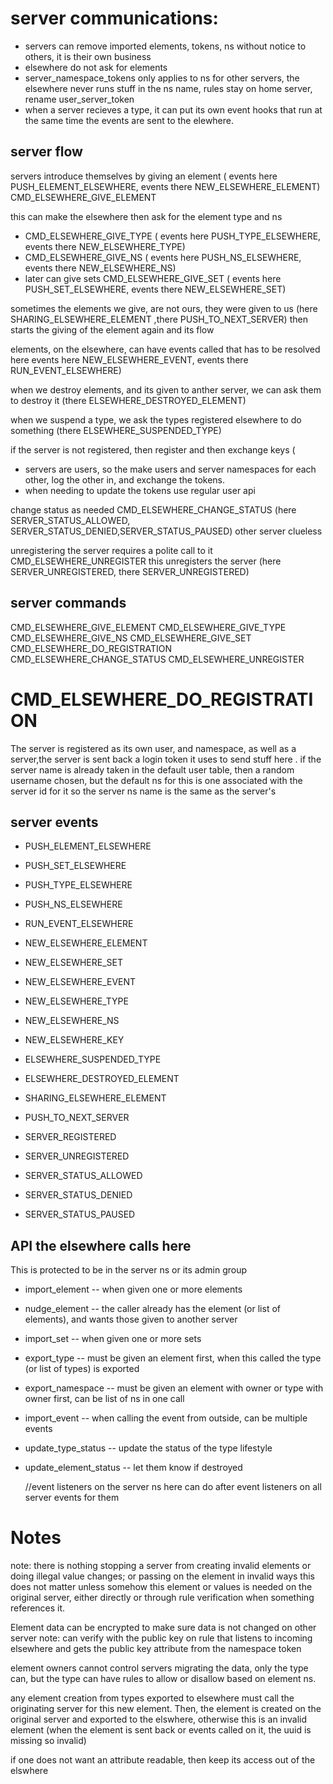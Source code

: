 # server communications:

* servers can remove imported elements, tokens, ns without notice to others, it is their own business
* elsewhere do not ask for elements
* server_namespace_tokens only applies to ns for other servers,  the elsewhere never runs stuff in the ns name, rules stay on home server, rename user_server_token
* when a server recieves a type, it can put its own event hooks that run at the same time the events are sent to the elewhere.



 ## server flow
  servers introduce themselves by giving an element ( events here PUSH_ELEMENT_ELSEWHERE, events there NEW_ELSEWHERE_ELEMENT)
   CMD_ELSEWHERE_GIVE_ELEMENT

  this can make the elsewhere then ask for the element type and ns

  * CMD_ELSEWHERE_GIVE_TYPE ( events here PUSH_TYPE_ELSEWHERE, events there NEW_ELSEWHERE_TYPE)
  * CMD_ELSEWHERE_GIVE_NS ( events here PUSH_NS_ELSEWHERE, events there NEW_ELSEWHERE_NS)
  * later can give sets
  CMD_ELSEWHERE_GIVE_SET ( events here PUSH_SET_ELSEWHERE, events there NEW_ELSEWHERE_SET)


 sometimes the elements we give, are not ours, they were given to us
   (here SHARING_ELSEWHERE_ELEMENT ,there PUSH_TO_NEXT_SERVER) then starts the giving of the element again and its flow

 elements, on the elsewhere, can have events called that has to be resolved here
   events here NEW_ELSEWHERE_EVENT, events there RUN_EVENT_ELSEWHERE)

 when we destroy elements, and its given to anther server, we can ask them to destroy it
 (there  ELSEWHERE_DESTROYED_ELEMENT)

 when we suspend a type, we ask the types registered elsewhere to do something
 (there ELSEWHERE_SUSPENDED_TYPE)


  if the server is not registered, then register and then exchange keys (
  * servers are users, so the make users and server namespaces for each other, log the other in, and exchange the tokens.
  * when needing to update the tokens use regular user api


change status as needed
 CMD_ELSEWHERE_CHANGE_STATUS (here SERVER_STATUS_ALLOWED, SERVER_STATUS_DENIED,SERVER_STATUS_PAUSED) other server clueless

 unregistering the server requires a polite call to it
 CMD_ELSEWHERE_UNREGISTER
 this unregisters the server (here SERVER_UNREGISTERED, there SERVER_UNREGISTERED)


 ## server commands
  CMD_ELSEWHERE_GIVE_ELEMENT
  CMD_ELSEWHERE_GIVE_TYPE
  CMD_ELSEWHERE_GIVE_NS
  CMD_ELSEWHERE_GIVE_SET
  CMD_ELSEWHERE_DO_REGISTRATION
  CMD_ELSEWHERE_CHANGE_STATUS
  CMD_ELSEWHERE_UNREGISTER

# CMD_ELSEWHERE_DO_REGISTRATION
  The server is registered as its own user, and namespace, as well as a server,the server is sent back a login token it uses to send stuff here .
if the server name is already taken in the default user table, then a random username chosen, but the default ns for this is one associated with the server id for it
so the server ns name is the same as the server's


## server events

* PUSH_ELEMENT_ELSEWHERE 
* PUSH_SET_ELSEWHERE 
* PUSH_TYPE_ELSEWHERE 
* PUSH_NS_ELSEWHERE 
* RUN_EVENT_ELSEWHERE 

* NEW_ELSEWHERE_ELEMENT 
* NEW_ELSEWHERE_SET 
* NEW_ELSEWHERE_EVENT
* NEW_ELSEWHERE_TYPE
* NEW_ELSEWHERE_NS
* NEW_ELSEWHERE_KEY 


* ELSEWHERE_SUSPENDED_TYPE 
* ELSEWHERE_DESTROYED_ELEMENT 
* SHARING_ELSEWHERE_ELEMENT 
* PUSH_TO_NEXT_SERVER 


* SERVER_REGISTERED 
* SERVER_UNREGISTERED 
* SERVER_STATUS_ALLOWED 
* SERVER_STATUS_DENIED 
* SERVER_STATUS_PAUSED 

## API the elsewhere calls here

This is protected to be in the server ns or its admin group

* import_element -- when given one or more elements
* nudge_element -- the caller already has the element (or list of elements), and wants those given to another server
* import_set    -- when given one or more sets
* export_type  -- must be given an element first, when this called the type (or list of types) is exported
* export_namespace -- must be given an element with owner or type with owner first, can be list of ns in one call
* import_event -- when calling the event from outside, can be multiple events
* update_type_status -- update the status of the type lifestyle
* update_element_status -- let them know if destroyed
  

    //event listeners on the server ns here can do after event listeners on all server events for them

# Notes

note: there is nothing stopping a server from creating invalid elements or doing illegal value changes; or passing on the element in invalid ways
this does not matter unless somehow this element or values is needed on the original server, either directly or through rule verification when something references it.

Element data can be encrypted to make sure data is not changed on other server
note: can verify with the public key on rule that listens to incoming elsewhere and gets the public key attribute from the namespace token

element owners cannot control servers migrating the data, only the type can, but the type can have rules to allow or disallow based on element ns.

any element creation from types exported to elsewhere must call the originating server for this new element.
Then, the element is created on the original server and exported to the elswhere, otherwise this is an invalid element
(when the element is sent back or events called on it, the uuid is missing so invalid)

if one does not want an attribute readable, then keep its access out of the elswhere
